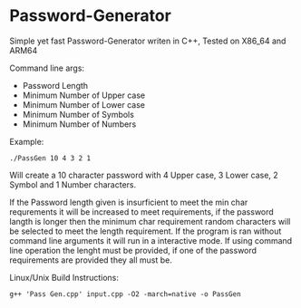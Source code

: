 # Password-Generator
Simple yet fast Password-Generator writen in C++, Tested on X86_64 and ARM64 


Command line args:
  * Password Length
  * Minimum Number of Upper case
  * Minimum Number of Lower case
  * Minimum Number of Symbols
  * Minimum Number of Numbers
  
 Example:
    
    ./PassGen 10 4 3 2 1
    
   Will create a 10 character password with 4 Upper case, 3 Lower case, 2 Symbol and 1 Number characters.
  
   If the Password length given is insurficient to meet the min char requrements it will be increased to meet requirements, if the password langth is longer then the minimum char requirement random characters will be selected to meet the length requirement.
   If the program is ran without command line arguments it will run in a interactive mode.
   If using command line operation the lenght must be provided, if one of the password requirements are provided they all must be.
  
Linux/Unix Build Instructions:
  
    g++ 'Pass Gen.cpp' input.cpp -O2 -march=native -o PassGen
